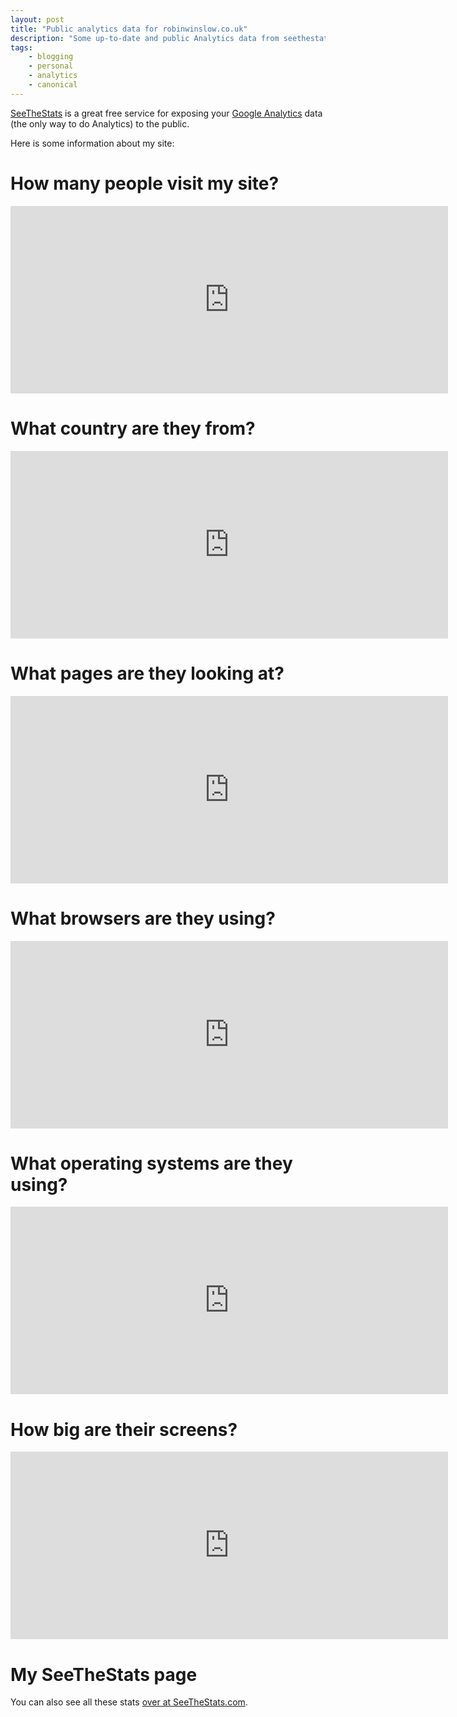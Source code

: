 ```yaml
---
layout: post
title: "Public analytics data for robinwinslow.co.uk"
description: "Some up-to-date and public Analytics data from seethestats.com: unique pageviews over time; unique visitors over time; visits by browser; visita by country; visits by operating-system; visits by depth"
tags:
    - blogging
    - personal
    - analytics
    - canonical
---
```


[SeeTheStats](http://www.seethestats.com/) is a great free service for exposing your [Google Analytics](http://www.google.co.uk/analytics/) data (the only way to do Analytics) to the public.

Here is some information about my site:

How many people visit my site?
===

<iframe src="http://www.seethestats.com/stats/5172/Visitors_11494f89c_ifr.html" style="width:700px;height:300px;border:none;" scrolling="no" frameborder="0"></iframe>

What country are they from?
===

<iframe src="http://www.seethestats.com/stats/5172/VisitsByCountry_a55088a93_ifr.html" style="width:700px;height:300px;border:none;" scrolling="no" frameborder="0"></iframe>

What pages are they looking at?
===

<iframe src="http://www.seethestats.com/stats/5172/VisitsByPageTitle_0491a34cc_ifr.html" style="width:700px;height:300px;border:none;" scrolling="no" frameborder="0"></iframe>

What browsers are they using?
===

<iframe src="http://www.seethestats.com/stats/5172/VisitsByBrowser_d53cdbf9a_ifr.html" style="width:700px;height:300px;border:none;" scrolling="no" frameborder="0"></iframe>

What operating systems are they using?
===

<iframe src="http://www.seethestats.com/stats/5172/VisitsByOperatingSystem_b57aed2f0_ifr.html" style="width:700px;height:300px;border:none;" scrolling="no" frameborder="0"></iframe>

How big are their screens?
===

<iframe src="http://www.seethestats.com/stats/5172/VisitsByScreenResolution_1ab7de45a_ifr.html" style="width:700px;height:300px;border:none;" scrolling="no" frameborder="0"></iframe>

My SeeTheStats page
===

You can also see all these stats [over at SeeTheStats.com](http://www.seethestats.com/site/robinwinslow.co.uk).
